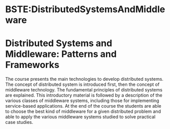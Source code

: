 






BSTE:DistributedSystemsAndMiddleware
====================================






Distributed Systems and Middleware: Patterns and Frameworks
===========================================================


The course presents the main technologies to develop distributed systems. The concept of distributed system is introduced first, then the concept of middleware technology. The fundamental principles of distributed systems are explained. This introductory material is followed by a description of the various classes of middleware systems, including those for implementing service-based applications. At the end of the course the students are able to choose the best kind of middleware for a given distributed problem and able to apply the various middleware systems studied to solve practical case studies.











